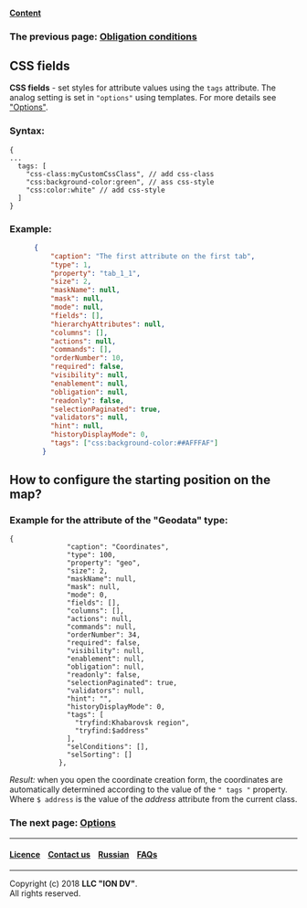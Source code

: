 #### [Content](/docs/en/index.md)

### The previous page: [Obligation conditions](/docs/en/2_system_description/metadata_structure/meta_view/obligation.md)

## CSS fields

**CSS fields** - set styles for attribute values using the `tags` attribute. The analog setting is set in `"options"` using templates. For more details see ["Options"](/docs/en/2_system_description/metadata_structure/meta_view/options.md).

### Syntax:

```
{
...
  tags: [
    "css-class:myCustomCssClass", // add css-class
    "css:background-color:green", // ass css-style
    "css:color:white" // add css-style
  ]
}
```

### Example:

```json
      {
          "caption": "The first attribute on the first tab",
          "type": 1,
          "property": "tab_1_1",
          "size": 2,
          "maskName": null,
          "mask": null,
          "mode": null,
          "fields": [],
          "hierarchyAttributes": null,
          "columns": [],
          "actions": null,
          "commands": [],
          "orderNumber": 10,
          "required": false,
          "visibility": null,
          "enablement": null,
          "obligation": null,
          "readonly": false,
          "selectionPaginated": true,
          "validators": null,
          "hint": null,
          "historyDisplayMode": 0,
          "tags": ["css:background-color:##AFFFAF"]
        }
```

## How to configure the starting position on the map?

### Example for the attribute of the "Geodata" type:

```
{
              "caption": "Coordinates",
              "type": 100,
              "property": "geo",
              "size": 2,
              "maskName": null,
              "mask": null,
              "mode": 0,
              "fields": [],
              "columns": [],
              "actions": null,
              "commands": null,
              "orderNumber": 34,
              "required": false,
              "visibility": null,
              "enablement": null,
              "obligation": null,
              "readonly": false,
              "selectionPaginated": true,
              "validators": null,
              "hint": "",
              "historyDisplayMode": 0,
              "tags": [
                "tryfind:Khabarovsk region",
                "tryfind:$address"
              ],
              "selConditions": [],
              "selSorting": []
            },

```
*Result:* when you open the coordinate creation form, the coordinates are automatically determined according to the value of the `" tags "` property. Where `$ address` is the value of the *address* attribute from the current class.

### The next page: [Options](/docs/en/2_system_description/metadata_structure/meta_view/options.md)

--------------------------------------------------------------------------  


 #### [Licence](/LICENCE.md) &ensp;  [Contact us](https://iondv.com) &ensp;  [Russian](/docs/ru/2_system_description/metadata_structure/meta_view/tags.md)   &ensp; [FAQs](/faqs.md)          



--------------------------------------------------------------------------  

Copyright (c) 2018 **LLC "ION DV"**.  
All rights reserved.